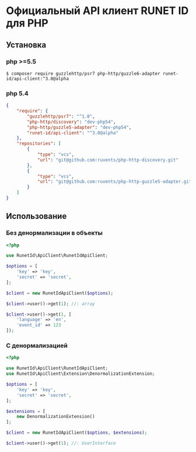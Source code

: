 # Официальный API клиент RUNET ID для PHP

## Установка

### php >=5.5

`$ composer require guzzlehttp/psr7 php-http/guzzle6-adapter runet-id/api-client:^3.0@alpha`

### php 5.4

```json
{
    "require": {
        "guzzlehttp/psr7": "^1.0",
        "php-http/discovery": "dev-php54",
        "php-http/guzzle5-adapter": "dev-php54",
        "runet-id/api-client": "^3.0@alpha"
    },
    "repositories": [
        {
            "type": "vcs",
            "url": "git@github.com:ruvents/php-http-discovery.git"
        },
        {
            "type": "vcs",
            "url": "git@github.com:ruvents/php-http-guzzle5-adapter.git"
        }
    ]
}
```

## Использование

### Без денормализации в объекты

```php
<?php

use RunetId\ApiClient\RunetIdApiClient;

$options = [
    'key' => 'key',
    'secret' => 'secret',
];

$client = new RunetIdApiClient($options);

$client->user()->get(1); //: array

$client->user()->get(1, [
    'language' => 'en',
    'event_id' => 123
]);
```

### С денормализацией

```php
<?php

use RunetId\ApiClient\RunetIdApiClient;
use RunetId\ApiClient\Extension\DenormalizationExtension;

$options = [
    'key' => 'key',
    'secret' => 'secret',
];

$extensions = [
    new DenormalizationExtension()
];

$client = new RunetIdApiClient($options, $extensions);

$client->user()->get(1); //: UserInterface
```
